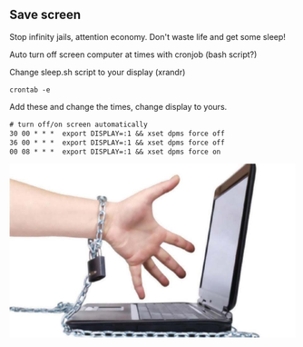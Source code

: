 
## Save screen

Stop infinity jails, attention economy. Don't waste life and get some sleep!

Auto turn off screen computer at times with cronjob (bash script?)

Change sleep.sh script to your display (xrandr)

```
crontab -e
```

Add these and change the times, change display to yours.

```
# turn off/on screen automatically
30 00 * * *  export DISPLAY=:1 && xset dpms force off
36 00 * * *  export DISPLAY=:1 && xset dpms force off
00 08 * * *  export DISPLAY=:1 && xset dpms force on
```


<img src="https://github.com/devtox/sleep-computer/blob/main/jail.png?raw=true" alt="stop computer addiction">
